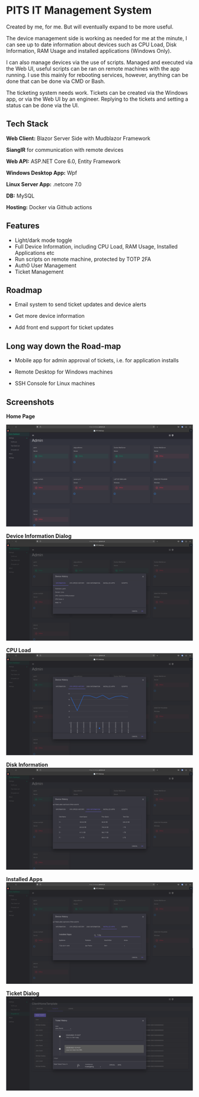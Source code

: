 
# PITS IT Management System

Created by me, for me. But will eventually expand to be more useful.

The device management side is working as needed for me at the minute, I can see up to date information about devices such as CPU Load, Disk Information, RAM Usage and installed applications (Windows Only).

I can also manage devices via the use of scripts. Managed and executed via the Web UI, useful scripts can be ran on remote machines with the app running. I use this mainly for rebooting services, however, anything can be done that can be done via CMD or Bash.

The ticketing system needs work. Tickets can be created via the Windows app, or via the Web UI by an engineer. Replying to the tickets and setting a status can be done via the UI. 


## Tech Stack



**Web Client:** Blazor Server Side with Mudblazor Framework

**SianglR** for communication with remote devices 

**Web API:** ASP.NET Core 6.0, Entity Framework

**Windows Desktop App:** Wpf 

**Linux Server App:** .netcore 7.0

**DB:** MySQL

**Hosting:** Docker via Github actions


## Features

- Light/dark mode toggle
- Full Device Information, including CPU Load, RAM Usage, Installed Applications etc
- Run scripts on remote machine, protected by TOTP 2FA
- Auth0 User Management
- Ticket Management

## Roadmap

- Email system to send ticket updates and device alerts

- Get more device information

- Add front end support for ticket updates

## Long way down the Road-map

- Mobile app for admin approval of tickets, i.e. for application installs

- Remote Desktop for Windows machines

- SSH Console for Linux machines


## Screenshots

**Home Page**

![Home Page for PITS](https://raw.githubusercontent.com/obiwanconobi/PITS/main/MainMenu1.png)

**Device Information Dialog**
![Dialog for Device Management](https://raw.githubusercontent.com/obiwanconobi/PITS/main/DeviceInfo1.png)

**CPU Load**
![Dialog for CPU Load](https://raw.githubusercontent.com/obiwanconobi/PITS/main/CPULoad.png)

**Disk Information**
![Dialog for Disk Information](https://raw.githubusercontent.com/obiwanconobi/PITS/main/DiskInfo1.png)

**Installed Apps**
![Dialog for Installed Apps](https://raw.githubusercontent.com/obiwanconobi/PITS/main/installedAppsSearch.png)

**Ticket Dialog**
![Dialog for replying to and updating Tickets](https://raw.githubusercontent.com/obiwanconobi/PITS/main/TicketDialog1.png)
